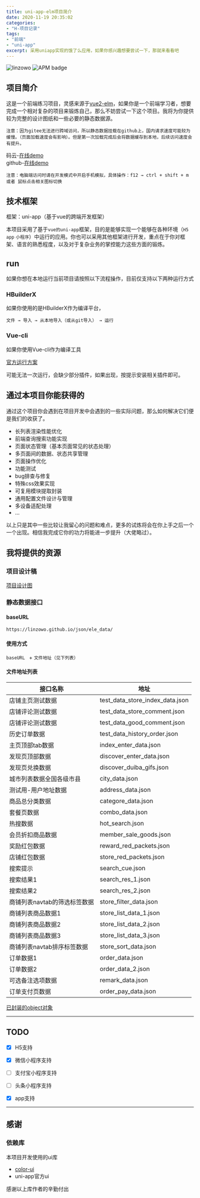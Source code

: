 ```yaml
---
title: uni-app-elm项目简介
date: 2020-11-19 20:35:02
categories:
- "H-项目记录"
tags:
- "前端"
- "uni-app"
excerpt: 采用uniapp实现的饿了么应用，如果你感兴趣想要尝试一下，那就来看看吧
---
```


<img src="https://img.shields.io/badge/build-linzowo-brightgreen" alt="linzowo">

<img alt="APM badge" src="https://img.shields.io/badge/license-MIT-green">

## 项目简介
这是一个前端练习项目，灵感来源于[vue2-elm](https://github.com/bailicangdu/vue2-elm)，如果你是一个前端学习者，想要完成一个相对复杂的项目来锻炼自己，那么不妨尝试一下这个项目。我将为你提供较为完整的设计图纸和一些必要的静态数据源。

`注意：因为gitee无法进行跨域访问，所以静态数据挂载在github上，国内请求速度可能较为缓慢。（页面加载速度会有影响）。但是第一次加载完成后会将数据缓存到本地，后续访问速度会有提升。`

码云-[在线demo](https://linzowo.gitee.io/h5/elm-uniapp/)  
github-[在线demo](https://linzowo.github.io/h5/elm-uniapp/)  

`注意：电脑端访问时请在开发模式中开启手机模拟，具体操作：f12 → ctrl + shift + m 或者 鼠标点击相关图标切换`



## 技术框架
框架：uni-app（基于vue的跨端开发框架）

本项目采用了基于`vue的uni-app`框架，目的是能够实现一个能够在各种环境（`H5` `app` `小程序`）中运行的应用。你也可以采用其他框架进行开发，重点在于你对框架、语言的熟悉程度，以及对于复杂业务的掌控能力这些方面的锻炼。



## run

如果你想在本地运行当前项目请按照以下流程操作，目前仅支持以下两种运行方式

### HBuilderX

如果你使用的是HBuilderX作为编译平台，

`文件 → 导入 → 从本地导入（或从git导入） → 运行`

### Vue-cli

如果你使用Vue-cli作为编译工具

[官方运行方案](https://uniapp.dcloud.io/quickstart?id=_2-%e9%80%9a%e8%bf%87vue-cli%e5%91%bd%e4%bb%a4%e8%a1%8c)

可能无法一次运行，会缺少部分插件，如果出现，按提示安装相关插件即可。



## 通过本项目你能获得的

通过这个项目你会遇到在项目开发中会遇到的一些实际问题，那么如何解决它们便是我们的收获了。

+ 长列表渲染性能优化
+ 前端查询搜索功能实现
+ 页面状态管理（基本页面常见的状态处理）
+ 多页面间的数据、状态共享管理
+ 页面操作优化
+ 功能测试
+ bug排查与修复
+ 特殊css效果实现
+ 可复用模块提取封装
+ 通用配置文件设计与管理
+ 多设备适配处理
+ ...

以上只是其中一些比较让我留心的问题和难点，更多的试炼将会在你上手之后一个一个出现。相信我完成它你的功力将能进一步提升（大佬略过）。



## 我将提供的资源


### 项目设计稿

[项目设计图](https://app.mockplus.cn/team/invitation/F1lI55_TnG)




### 静态数据接口

#### baseURL

`https://linzowo.github.io/json/ele_data/`

#### 使用方式

`baseURL ` + `文件地址（见下列表）`

#### 文件地址列表

| 接口名称 | 地址 |
| ---- | ---- |
|店铺主页测试数据      |test_data_store_index_data.json      |
|店铺评论测试数据      |test_data_store_comment.json      |
|店铺评论测试数据      |test_data_good_comment.json      |
|历史订单数据      |test_data_history_order.json      |
|主页顶部tab数据      |index_enter_data.json      |
|发现页顶部数据      |discover_enter_data.json      |
|发现页兑换数据      |discover_duiba_gifs.json      |
|城市列表数据全国各级市县      |city_data.json      |
|测试用-用户地址数据      | address_data.json |
|商品总分类数据      |categore_data.json      |
|套餐页数据      |combo_data.json      |
|热搜数据      |hot_search.json      |
|会员折扣商品数据      |member_sale_goods.json      |
|奖励红包数据      |reward_red_packets.json      |
|店铺红包数据      |store_red_packets.json      |
|搜索提示      |search_cue.json      |
|搜索结果1      |search_res_1.json      |
|搜索结果2      |search_res_2.json      |
|商铺列表navtab的筛选标签数据      |store_filter_data.json      |
|商铺列表商品数据1      |store_list_data_1.json      |
|商铺列表商品数据2      |store_list_data_2.json      |
|商铺列表商品数据3      |store_list_data_3.json      |
|商铺列表navtab排序标签数据      |store_sort_data.json      |
|订单数据1      |order_data.json      |
|订单数据2      |order_data_2.json      |
|可选备注选项数据      |remark_data.json      |
|订单支付页数据 |order_pay_data.json |

[已封装的object对象](https://github.com/linzowo/vue-elm/blob/master/common/http/service.js)

---

## TODO

- [x] H5支持

- [x] 微信小程序支持

- [ ] 支付宝小程序支持

- [ ] 头条小程序支持

- [x] app支持

  
---

## 感谢

### 依赖库

本项目开发使用的ui库

+ [color-ui](https://github.com/weilanwl/ColorUI)
+ uni-app官方ui

感谢以上库作者的辛勤付出

